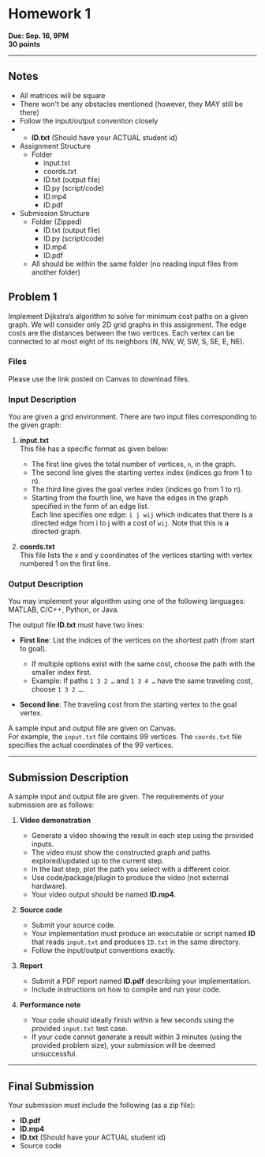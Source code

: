 # Homework 1
**Due: Sep. 16, 9PM**  
**30 points**

---
## Notes
- All matrices will be square
- There won't be any obstacles mentioned (however, they MAY still be there)
- Follow the input/output convention closely
- - **ID.txt** (Should have your ACTUAL student id)
- Assignment Structure
	- Folder
		- input.txt
		- coords.txt
		- ID.txt (output file)
		- ID.py (script/code)
		- ID.mp4
		- ID.pdf
- Submission Structure
	- Folder (Zipped)
		- ID.txt (output file)
		- ID.py (script/code)
		- ID.mp4
		- ID.pdf
	- All should be within the same folder (no reading input files from another folder)
## Problem 1

Implement Dijkstra’s algorithm to solve for minimum cost paths on a given graph. We will consider only 2D grid graphs in this assignment. The edge costs are the distances between the two vertices. Each vertex can be connected to at most eight of its neighbors (N, NW, W, SW, S, SE, E, NE).

### Files
Please use the link posted on Canvas to download files.

### Input Description
You are given a grid environment. There are two input files corresponding to the given graph:

1. **input.txt**  
   This file has a specific format as given below:
   - The first line gives the total number of vertices, `n`, in the graph.  
   - The second line gives the starting vertex index (indices go from 1 to n).  
   - The third line gives the goal vertex index (indices go from 1 to n).  
   - Starting from the fourth line, we have the edges in the graph specified in the form of an edge list.  
     Each line specifies one edge: `i j wij` which indicates that there is a directed edge from i to j with a cost of `wij`. Note that this is a directed graph.  

2. **coords.txt**  
   This file lists the x and y coordinates of the vertices starting with vertex numbered 1 on the first line.  

### Output Description
You may implement your algorithm using one of the following languages: MATLAB, C/C++, Python, or Java.  

The output file **ID.txt** must have two lines:
- **First line**: List the indices of the vertices on the shortest path (from start to goal).  
  - If multiple options exist with the same cost, choose the path with the smaller index first.  
  - Example: If paths `1 3 2 …` and `1 3 4 …` have the same traveling cost, choose `1 3 2 …`.  

- **Second line**: The traveling cost from the starting vertex to the goal vertex.  

A sample input and output file are given on Canvas.  
For example, the `input.txt` file contains 99 vertices. The `coords.txt` file specifies the actual coordinates of the 99 vertices.

---

## Submission Description
A sample input and output file are given. The requirements of your submission are as follows:

1. **Video demonstration**  
   - Generate a video showing the result in each step using the provided inputs.  
   - The video must show the constructed graph and paths explored/updated up to the current step.  
   - In the last step, plot the path you select with a different color.  
   - Use code/package/plugin to produce the video (not external hardware).  
   - Your video output should be named **ID.mp4**.  

2. **Source code**  
   - Submit your source code.  
   - Your implementation must produce an executable or script named **ID** that reads `input.txt` and produces `ID.txt` in the same directory.  
   - Follow the input/output conventions exactly.  

3. **Report**  
   - Submit a PDF report named **ID.pdf** describing your implementation.  
   - Include instructions on how to compile and run your code.  

4. **Performance note**  
   - Your code should ideally finish within a few seconds using the provided `input.txt` test case.  
   - If your code cannot generate a result within 3 minutes (using the provided problem size), your submission will be deemed unsuccessful.  

---

## Final Submission
Your submission must include the following (as a zip file):

- **ID.pdf**  
- **ID.mp4**  
- **ID.txt** (Should have your ACTUAL student id)
- Source code  

